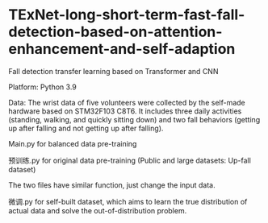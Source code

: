 # TExNet-long-short-term-fast-fall-detection-based-on-attention-enhancement-and-self-adaption
Fall detection transfer learning based on Transformer and CNN

Platform: Python 3.9

Data: The wrist data of five volunteers were collected by the self-made hardware based on STM32F103 C8T6. It includes three daily activities (standing, walking, and quickly sitting down) and two fall behaviors (getting up after falling and not getting up after falling). 

Main.py for balanced data pre-training

预训练.py for original data pre-training (Public and large datasets: Up-fall dataset)

The two files have similar function, just change the input data.

微调.py for self-built dataset, which aims to learn the true distribution of actual data and solve the out-of-distribution problem.
